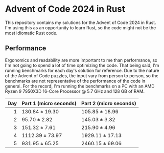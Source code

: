 # Advent of Code 2024 in Rust

This repository contains my solutions for the Advent of Code 2024 in Rust. I'm using this as an opportunity to learn Rust, so the code might not be the most idiomatic Rust code.

## Performance

Ergonomics and readability are more important to me than performance, so I'm not going to spend a lot of time optimizing the code. That being said, I'm running benchmarks for each day's solution for reference. Due to the nature of the Advent of Code puzzles, the input vary from person to person, so the benchmarks are not representative of the performance of the code in general. For the record, I'm running the benchmarks on a PC with an AMD Ryzen 9 7950X3D 16-Core Processor @ 5.7 GHz and 128 GB of RAM.

| Day | Part 1 (micro seconds) | Part 2 (micro seconds) |
| --: | ---------------------- | ---------------------- |
|   1 | 130.84 ± 19.30         | 105.85 ± 18.96         |
|   2 | 95.70 ± 2.82           | 145.03 ± 3.32          |
|   3 | 151.32 ± 7.61          | 215.90 ± 4.96          |
|   4 | 1112.39 ± 73.97        | 1929.11 ± 17.13        |
|   5 | 931.95 ± 65.25         | 2460.15 ± 69.06        |
